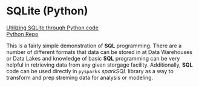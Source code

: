 # SQLite (Python)

[Utilizing SQLite through Python code](https://bphigg.github.io/python_data/sqlite_python.html)  
[Python Repo](https://github.com/bphigg/python_data)

This is a fairly simple demonstration of **SQL** programming. There are a number of different formats that data can be stored in at Data Warehouses or Data Lakes and knowledge of basic **SQL** programming can be very helpful in retrieving data from any given storgage facility. Additionally, **SQL** code can be used directly in `pysparks` *sparkSQL* library as a way to transform and prep streming data for analysis or modeling.
